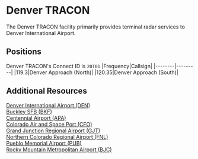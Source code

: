 # Denver TRACON
The Denver TRACON facility primarily provides terminal radar services to Denver International Airport.

## Positions
Denver TRACON's Connect ID is ```20T01```
|Frequency|Callsign|
|--------|---------|
|119.3|Denver Approach (North)|
|120.35|Denver Approach (South)|

## Additional Resources
[Denver International Airport (DEN)](docs/sops/denver.md)\
[Buckley SFB (BKF)](docs/sops/bkf.md)\
[Centennial Airport (APA)](docs/sops/apa.md)\
[Colorado Air and Space Port (CFO)](docs/sops/cfo.md)\
[Grand Junction Regional Airport (GJT)](docs/sops/gjt.md)\
[Northern Colorado Regional Airport (FNL)](docs/sops/fnl.md)\
[Pueblo Memorial Airport (PUB)](docs/sops/pub.md)\
[Rocky Mountain Metropolitan Airport (BJC)](docs/sops/bjc.md)